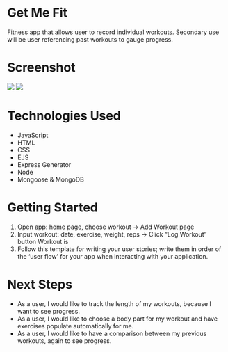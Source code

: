 # Get Me Fit

Fitness app that allows user to record individual workouts. 
Secondary use will be user referencing past workouts to gauge progress. 

# Screenshot

<img src="url to your image on imgur">
<img src="url to your image on imgur">

# Technologies Used

- JavaScript
- HTML
- CSS
- EJS
- Express Generator
- Node
- Mongoose & MongoDB

# Getting Started

1. Open app: home page, choose workout → Add Workout page
2. Input workout: date, exercise, weight, reps →  Click “Log Workout” button Workout is
3. Follow this template for writing your user stories; write them in order of the ‘user flow’ for your app when interacting with your application.

# Next Steps

- As a user, I would like to track the length of my workouts, because I want to see progress.
- As a user, I would like to choose a body part for my workout and have exercises populate automatically for me.
- As a user, I would like to have a comparison between my previous workouts, again to see progress.
